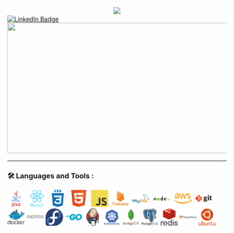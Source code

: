<div id="header" align="center">
  <img src="https://media.giphy.com/media/M9gbBd9nbDrOTu1Mqx/giphy.gif" width="100"/>
</div>

<div id="badges">
  <a href="https://www.linkedin.com/in/aryan-sharma-02423a223/">
    <img src="https://img.shields.io/badge/LinkedIn-blue?style=for-the-badge&logo=linkedin&logoColor=white" alt="LinkedIn Badge"/>
  </a>
 </div>

<div align="center">
  <img src="https://media.giphy.com/media/dWesBcTLavkZuG35MI/giphy.gif" width="600" height="300"/>
</div>

---

### :hammer_and_wrench: Languages and Tools :

<div>
  <img src="https://github.com/devicons/devicon/blob/master/icons/java/java-original-wordmark.svg" title="Java" alt="Java" width="40" height="40"/>&nbsp;
  <img src="https://github.com/devicons/devicon/blob/master/icons/react/react-original-wordmark.svg" title="React" alt="React" width="40" height="40"/>&nbsp;
  <img src="https://github.com/devicons/devicon/blob/master/icons/css3/css3-plain-wordmark.svg"  title="CSS3" alt="CSS" width="40" height="40"/>&nbsp;
  <img src="https://github.com/devicons/devicon/blob/master/icons/html5/html5-original.svg" title="HTML5" alt="HTML" width="40" height="40"/>&nbsp;
  <img src="https://github.com/devicons/devicon/blob/master/icons/javascript/javascript-original.svg" title="JavaScript" alt="JavaScript" width="40" height="40"/>&nbsp;
  <img src="https://github.com/devicons/devicon/blob/master/icons/firebase/firebase-plain-wordmark.svg" title="Firebase" alt="Firebase" width="40" height="40"/>&nbsp;
  <img src="https://github.com/devicons/devicon/blob/master/icons/mysql/mysql-original-wordmark.svg" title="MySQL"  alt="MySQL" width="40" height="40"/>&nbsp;
  <img src="https://github.com/devicons/devicon/blob/master/icons/nodejs/nodejs-original-wordmark.svg" title="NodeJS" alt="NodeJS" width="40" height="40"/>&nbsp;
  <img src="https://github.com/devicons/devicon/blob/master/icons/amazonwebservices/amazonwebservices-plain-wordmark.svg" title="AWS" alt="AWS" width="40" height="40"/>&nbsp;
  <img src="https://github.com/devicons/devicon/blob/master/icons/git/git-original-wordmark.svg" title="Git" **alt="Git" width="40" height="40"/>
  <img src = "https://github.com/devicons/devicon/blob/master/icons/docker/docker-original-wordmark.svg" title="Docker" width="40" height="40"/>
  <img src = "https://github.com/devicons/devicon/blob/master/icons/express/express-original-wordmark.svg" title="Express" width="40" height="40"/>
  <img src = "https://github.com/devicons/devicon/blob/master/icons/fedora/fedora-original.svg" title="Fedora" width="40" height="40"/>
  <img src = "https://github.com/devicons/devicon/blob/master/icons/go/go-original-wordmark.svg" title="Go" width="40" height="40"/>
  <img src = "https://github.com/devicons/devicon/blob/master/icons/jenkins/jenkins-original.svg" title="Jenkins" width="40" height="40"/>
  <img src = "https://github.com/devicons/devicon/blob/master/icons/kubernetes/kubernetes-plain-wordmark.svg" title="Kubernetes" width="40" height="40"/>
  <img src = "https://github.com/devicons/devicon/blob/master/icons/mongodb/mongodb-original-wordmark.svg" title="MongoDB" width="40" height="40"/>
  <img src = "https://github.com/devicons/devicon/blob/master/icons/postgresql/postgresql-original-wordmark.svg" title="PostgreSQL" width="40" height="40"/>
  <img src = "https://github.com/devicons/devicon/blob/master/icons/redis/redis-original-wordmark.svg" title="Redis" width="40" height="40"/>
  <img src="https://github.com/devicons/devicon/blob/master/icons/tensorflow/tensorflow-original-wordmark.svg" title="Tensorflow" width="40" height="40"/>
  <img src = "https://github.com/devicons/devicon/blob/master/icons/ubuntu/ubuntu-plain-wordmark.svg" title="Ubuntu" width="40" height="40"/>
</div>
